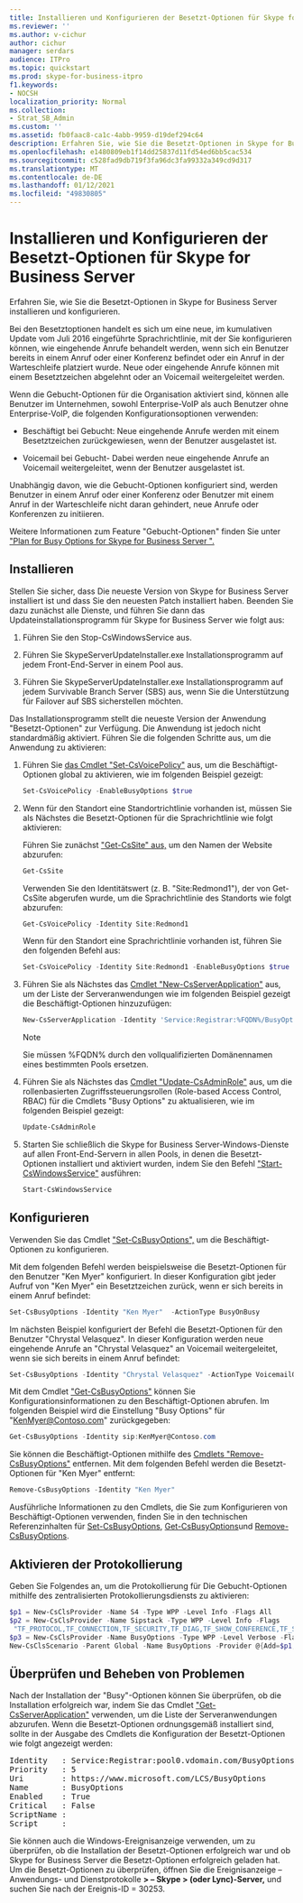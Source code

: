 ```yaml
---
title: Installieren und Konfigurieren der Besetzt-Optionen für Skype for Business Server
ms.reviewer: ''
ms.author: v-cichur
author: cichur
manager: serdars
audience: ITPro
ms.topic: quickstart
ms.prod: skype-for-business-itpro
f1.keywords:
- NOCSH
localization_priority: Normal
ms.collection:
- Strat_SB_Admin
ms.custom: ''
ms.assetid: fb0faac8-ca1c-4abb-9959-d19def294c64
description: Erfahren Sie, wie Sie die Besetzt-Optionen in Skype for Business Server installieren und konfigurieren.
ms.openlocfilehash: e1480809eb1f14dd25837d11fd54ed6bb5cac534
ms.sourcegitcommit: c528fad9db719f3fa96dc3fa99332a349cd9d317
ms.translationtype: MT
ms.contentlocale: de-DE
ms.lasthandoff: 01/12/2021
ms.locfileid: "49830805"
---
```

# <a name="install-and-configure-busy-options-for-skype-for-business-server"></a>Installieren und Konfigurieren der Besetzt-Optionen für Skype for Business Server

Erfahren Sie, wie Sie die Besetzt-Optionen in Skype for Business Server installieren und konfigurieren.

Bei den Besetztoptionen handelt es sich um eine neue, im kumulativen Update vom Juli 2016 eingeführte Sprachrichtlinie, mit der Sie konfigurieren können, wie eingehende Anrufe behandelt werden, wenn sich ein Benutzer bereits in einem Anruf oder einer Konferenz befindet oder ein Anruf in der Warteschleife platziert wurde. Neue oder eingehende Anrufe können mit einem Besetztzeichen abgelehnt oder an Voicemail weitergeleitet werden.

Wenn die Gebucht-Optionen für die Organisation aktiviert sind, können alle Benutzer im Unternehmen, sowohl Enterprise-VoIP als auch Benutzer ohne Enterprise-VoIP, die folgenden Konfigurationsoptionen verwenden:

- Beschäftigt bei Gebucht: Neue eingehende Anrufe werden mit einem Besetztzeichen zurückgewiesen, wenn der Benutzer ausgelastet ist.

- Voicemail bei Gebucht- Dabei werden neue eingehende Anrufe an Voicemail weitergeleitet, wenn der Benutzer ausgelastet ist.

Unabhängig davon, wie die Gebucht-Optionen konfiguriert sind, werden Benutzer in einem Anruf oder einer Konferenz oder Benutzer mit einem Anruf in der Warteschleife nicht daran gehindert, neue Anrufe oder Konferenzen zu initiieren.

Weitere Informationen zum Feature "Gebucht-Optionen" finden Sie unter ["Plan for Busy Options for Skype for Business Server ".](../../plan-your-deployment/enterprise-voice-solution/busy-options.md)

## <a name="install"></a>Installieren

Stellen Sie sicher, dass Die neueste Version von Skype for Business Server installiert ist und dass Sie den neuesten Patch installiert haben. Beenden Sie dazu zunächst alle Dienste, und führen Sie dann das Updateinstallationsprogramm für Skype for Business Server wie folgt aus:

1. Führen Sie den Stop-CsWindowsService aus.

2. Führen Sie SkypeServerUpdateInstaller.exe Installationsprogramm auf jedem Front-End-Server in einem Pool aus.

3. Führen Sie SkypeServerUpdateInstaller.exe Installationsprogramm auf jedem Survivable Branch Server (SBS) aus, wenn Sie die Unterstützung für Failover auf SBS sicherstellen möchten.

Das Installationsprogramm stellt die neueste Version der Anwendung "Besetzt-Optionen" zur Verfügung. Die Anwendung ist jedoch nicht standardmäßig aktiviert. Führen Sie die folgenden Schritte aus, um die Anwendung zu aktivieren:

1. Führen Sie [das Cmdlet "Set-CsVoicePolicy"](https://docs.microsoft.com/powershell/module/skype/set-csvoicepolicy?view=skype-ps) aus, um die Beschäftigt-Optionen global zu aktivieren, wie im folgenden Beispiel gezeigt:

   ```powershell
   Set-CsVoicePolicy -EnableBusyOptions $true
   ```

2. Wenn für den Standort eine Standortrichtlinie vorhanden ist, müssen Sie als Nächstes die Besetzt-Optionen für die Sprachrichtlinie wie folgt aktivieren:

    Führen Sie zunächst ["Get-CsSite" aus,](https://docs.microsoft.com/powershell/module/skype/get-cssite?view=skype-ps) um den Namen der Website abzurufen:

   ```powershell
   Get-CsSite
   ```

    Verwenden Sie den Identitätswert (z. B. "Site:Redmond1"), der von Get-CsSite abgerufen wurde, um die Sprachrichtlinie des Standorts wie folgt abzurufen:

   ```powershell
   Get-CsVoicePolicy -Identity Site:Redmond1
   ```

    Wenn für den Standort eine Sprachrichtlinie vorhanden ist, führen Sie den folgenden Befehl aus:

   ```powershell
   Set-CsVoicePolicy -Identity Site:Redmond1 -EnableBusyOptions $true
   ```

3. Führen Sie als Nächstes das [Cmdlet "New-CsServerApplication"](https://docs.microsoft.com/powershell/module/skype/new-csserverapplication?view=skype-ps) aus, um der Liste der Serveranwendungen wie im folgenden Beispiel gezeigt die Beschäftigt-Optionen hinzuzufügen:

   ```powershell
   New-CsServerApplication -Identity 'Service:Registrar:%FQDN%/BusyOptions' -Uri http://www.microsoft.com/LCS/BusyOptions -Critical $False -Enabled $True -Priority (Get-CsServerApplication -Identity 'Service:Registrar:%FQDN%/UserServices').Priority
   ```

    > [!NOTE]
    > Sie müssen %FQDN% durch den vollqualifizierten Domänennamen eines bestimmten Pools ersetzen.

4. Führen Sie als Nächstes das [Cmdlet "Update-CsAdminRole"](https://docs.microsoft.com/powershell/module/skype/update-csadminrole?view=skype-ps) aus, um die rollenbasierten Zugriffssteuerungsrollen (Role-based Access Control, RBAC) für die Cmdlets "Busy Options" zu aktualisieren, wie im folgenden Beispiel gezeigt:

   ```powershell
   Update-CsAdminRole
   ```

5. Starten Sie schließlich die Skype for Business Server-Windows-Dienste auf allen Front-End-Servern in allen Pools, in denen die Besetzt-Optionen installiert und aktiviert wurden, indem Sie den Befehl ["Start-CsWindowsService"](https://docs.microsoft.com/powershell/module/skype/start-cswindowsservice?view=skype-ps) ausführen:

   ```powershell
   Start-CsWindowsService
   ```

## <a name="configure"></a>Konfigurieren

Verwenden Sie das Cmdlet ["Set-CsBusyOptions",](https://technet.microsoft.com/library/8ffbb832-3e55-4d6c-9a7c-5ce2df22de2e.aspx) um die Beschäftigt-Optionen zu konfigurieren.

Mit dem folgenden Befehl werden beispielsweise die Besetzt-Optionen für den Benutzer "Ken Myer" konfiguriert. In dieser Konfiguration gibt jeder Aufruf von "Ken Myer" ein Besetztzeichen zurück, wenn er sich bereits in einem Anruf befindet:

```powershell
Set-CsBusyOptions -Identity "Ken Myer"  -ActionType BusyOnBusy
```

Im nächsten Beispiel konfiguriert der Befehl die Besetzt-Optionen für den Benutzer "Chrystal Velasquez". In dieser Konfiguration werden neue eingehende Anrufe an "Chrystal Velasquez" an Voicemail weitergeleitet, wenn sie sich bereits in einem Anruf befindet:

```powershell
Set-CsBusyOptions -Identity "Chrystal Velasquez" -ActionType VoicemailOnBusy
```

Mit dem Cmdlet ["Get-CsBusyOptions"](https://technet.microsoft.com/library/ff0e3b1c-c41d-41e4-9468-0cb057aef9fb.aspx) können Sie Konfigurationsinformationen zu den Beschäftigt-Optionen abrufen. Im folgenden Beispiel wird die Einstellung "Busy Options" für "KenMyer@Contoso.com" zurückgegeben:

```powershell
Get-CsBusyOptions -Identity sip:KenMyer@Contoso.com
```

Sie können die Beschäftigt-Optionen mithilfe des [Cmdlets "Remove-CsBusyOptions"](https://technet.microsoft.com/library/159e5931-10f1-4226-bcc4-38548f88f0d4.aspx) entfernen. Mit dem folgenden Befehl werden die Besetzt-Optionen für "Ken Myer" entfernt:

```powershell
Remove-CsBusyOptions -Identity "Ken Myer"
```

Ausführliche Informationen zu den Cmdlets, die Sie zum Konfigurieren von Beschäftigt-Optionen verwenden, finden Sie in den technischen Referenzinhalten für [Set-CsBusyOptions](https://technet.microsoft.com/library/8ffbb832-3e55-4d6c-9a7c-5ce2df22de2e.aspx), [Get-CsBusyOptions](https://technet.microsoft.com/library/ff0e3b1c-c41d-41e4-9468-0cb057aef9fb.aspx)und [Remove-CsBusyOptions](https://technet.microsoft.com/library/159e5931-10f1-4226-bcc4-38548f88f0d4.aspx).

## <a name="enable-logging"></a>Aktivieren der Protokollierung

Geben Sie Folgendes an, um die Protokollierung für Die Gebucht-Optionen mithilfe des zentralisierten Protokollierungsdiensts zu aktivieren:

```powershell
$p1 = New-CsClsProvider -Name S4 -Type WPP -Level Info -Flags All
$p2 = New-CsClsProvider -Name Sipstack -Type WPP -Level Info -Flags
 "TF_PROTOCOL,TF_CONNECTION,TF_SECURITY,TF_DIAG,TF_SHOW_CONFERENCE,TF_SHOW_ALLREQUESTS,TF_SHOW_ALLSIPHEADERS" -Role Registrar
$p3 = New-CsClsProvider -Name BusyOptions -Type WPP -Level Verbose -Flags All
New-CsClsScenario -Parent Global -Name BusyOptions -Provider @{Add=$p1,$p2,$p3}
```

## <a name="verify-and-troubleshoot"></a>Überprüfen und Beheben von Problemen

Nach der Installation der "Busy"-Optionen können Sie überprüfen, ob die Installation erfolgreich war, indem Sie das Cmdlet ["Get-CsServerApplication"](https://docs.microsoft.com/powershell/module/skype/get-csserverapplication?view=skype-ps) verwenden, um die Liste der Serveranwendungen abzurufen. Wenn die Besetzt-Optionen ordnungsgemäß installiert sind, sollte in der Ausgabe des Cmdlets die Konfiguration der Besetzt-Optionen wie folgt angezeigt werden:

<pre>
Identity   : Service:Registrar:pool0.vdomain.com/BusyOptions
Priority   : 5
Uri        : https://www.microsoft.com/LCS/BusyOptions
Name       : BusyOptions
Enabled    : True
Critical   : False
ScriptName :
Script     :
</pre>

Sie können auch die Windows-Ereignisanzeige verwenden, um zu überprüfen, ob die Installation der Besetzt-Optionen erfolgreich war und ob Skype for Business Server die Besetzt-Optionen erfolgreich geladen hat. Um die Besetzt-Optionen zu überprüfen, öffnen Sie die Ereignisanzeige – Anwendungs- und Dienstprotokolle **\> – Skype \> (oder Lync)-Server,** und suchen Sie nach der Ereignis-ID = 30253.

